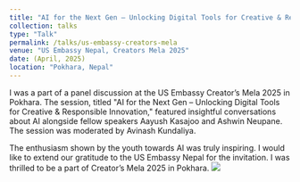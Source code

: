 ```yaml
---
title: "AI for the Next Gen – Unlocking Digital Tools for Creative & Responsible Innovation"
collection: talks
type: "Talk"
permalink: /talks/us-embassy-creators-mela
venue: "US Embassy Nepal, Creators Mela 2025"
date: (April, 2025)
location: "Pokhara, Nepal"
---
```

I was a part of a panel discussion at the US Embassy Creator’s Mela 2025 in Pokhara. The session, titled "AI for the Next Gen – Unlocking Digital Tools for Creative & Responsible Innovation," featured insightful conversations about AI alongside fellow speakers Aayush Kasajoo and Ashwin Neupane. The session was moderated by Avinash Kundaliya. 

The enthusiasm shown by the youth towards AI was truly inspiring. I would like to extend our gratitude to the US Embassy Nepal for the invitation. I was thrilled to be a part of Creator’s Mela 2025 in Pokhara. 
<img src="../images/us-embassy-event.jpg"> 